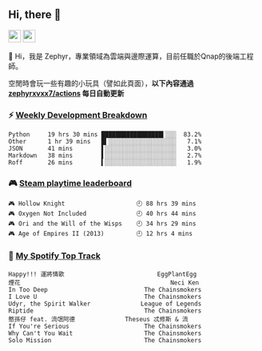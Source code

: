 <!--
**zephyrxvxx7/zephyrxvxx7** is a ✨ _special_ ✨ repository because its `README.md` (this file) appears on your GitHub profile.

Here are some ideas to get you started:

- 🔭 I’m currently working on ...
- 🌱 I’m currently learning ...
- 👯 I’m looking to collaborate on ...
- 🤔 I’m looking for help with ...
- 💬 Ask me about ...
- 📫 How to reach me: ...
- 😄 Pronouns: ...
- ⚡ Fun fact: ...
-->

## Hi, there 👋

<a href="https://www.instagram.com/zephyrxvxx7/"><img src="https://img.shields.io/badge/instagram-3f729b?&style=for-the-badge&logo=instagram&logoColor=white" height=25></a>
<a href="https://zephyrxvxx7.me/"><img src="https://img.shields.io/badge/blog-gray?&style=for-the-badge&logo=hexo&logoColor=white" height=25></a>

👋 Hi，我是 Zephyr，專業領域為雲端與邊際運算，目前任職於Qnap的後端工程師。

空閒時會玩一些有趣的小玩具（譬如此頁面），**以下內容通過 [zephyrxvxx7/actions](https://github.com/zephyrxvxx7/zephyrxvxx7/actions) 每日自動更新**

### ⚡ [Weekly Development Breakdown](https://gist.github.com/zephyrxvxx7/ee1787313f0772b51494d051b5edde7f)

<!-- code_time start -->

```text
Python     19 hrs 30 mins █████████████████▍░░░  83.2%
Other      1 hr 39 mins   █▍░░░░░░░░░░░░░░░░░░░   7.1%
JSON       41 mins        ▌░░░░░░░░░░░░░░░░░░░░   3.0%
Markdown   38 mins        ▌░░░░░░░░░░░░░░░░░░░░   2.7%
Roff       26 mins        ▍░░░░░░░░░░░░░░░░░░░░   1.9%
```

### 🎮 [Steam playtime leaderboard](https://gist.github.com/zephyrxvxx7/f77b8978877f959b69d84723c43a4a64)

<!-- steam_time start -->

```text
🎮 Hollow Knight                    🕘 88 hrs 39 mins
🎮 Oxygen Not Included              🕘 40 hrs 44 mins
🎮 Ori and the Will of the Wisps    🕘 34 hrs 29 mins
🎮 Age of Empires II (2013)         🕘 12 hrs 4 mins
```

<!-- steam_time end -->

### 🎵 [My Spotify Top Track](https://gist.github.com/zephyrxvxx7/fe159fde5ec9ebea27e03dd63a71e78f)

<!-- spotify_track start -->

```text
Happy!!! 運將情歌                          EggPlantEgg
煙花                                          Neci Ken
In Too Deep                           The Chainsmokers
I Love U                              The Chainsmokers
Udyr, the Spirit Walker              League of Legends
Riptide                               The Chainsmokers
憨孫仔 feat. 流氓阿德              Theseus 忒修斯 & 流
If You're Serious                     The Chainsmokers
Why Can't You Wait                    The Chainsmokers
Solo Mission                          The Chainsmokers
```

<!-- spotify_track end -->
